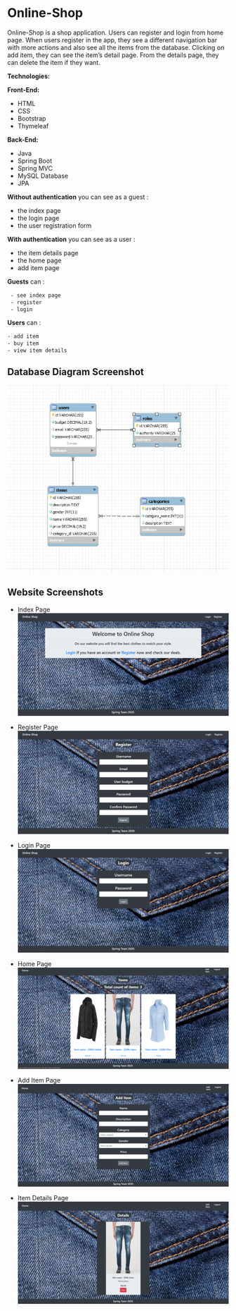 # Online-Shop 

Online-Shop is a shop application. Users can register and login from home page. When users register in the app, they see a different navigation bar with more actions and also see all the items from the database.
Clicking on add item, they can see the item’s detail page. 
From the details page, they can delete the item if they want. 

**Technologies:**

**Front-End:**

*   HTML
*   CSS
*   Bootstrap
*   Thymeleaf

 
**Back-End:**
*   Java
*   Spring Boot
*   Spring MVC
*   MySQL Database
*   JPA

**Without authentication** you can see as a guest : 

  - the index page
  - the login page
  - the user registration form
  
**With authentication** you can see as a user : 

  - the item details page
  - the home page
  - add item page
  
  **Guests** can : 
  
     - see index page
     - register 
     - login
    
  
  **Users** can : 
  
    - add item
    - buy item
    - view item details
    
 Database Diagram Screenshot
 ---
 
 ![database](/src/main/resources/static/screens/database.png)
 
Website Screenshots
---

- Index Page 
![homepage](/src/main/resources/static/screens/index.png)

- Register Page
![addons](/src/main/resources/static/screens/register.png)

- Login Page
![pending-addons](/src/main/resources/static/screens/login.png)

- Home Page
![product-page](/src/main/resources/static/screens/home.png)

- Add Item Page
![product-page](/src/main/resources/static/screens/add-item.png)

- Item Details Page
![product-page](/src/main/resources/static/screens/details.png)
